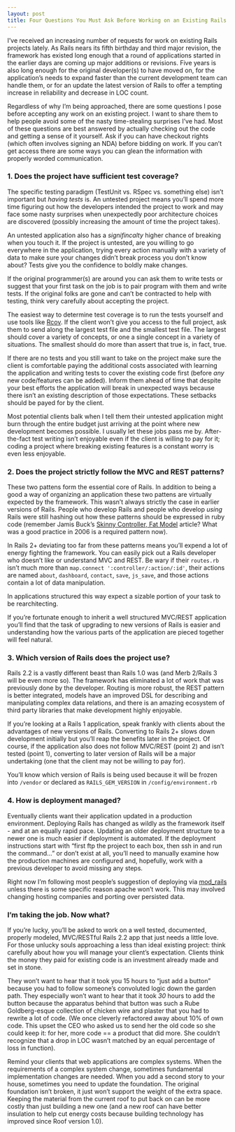 ```yaml
--- 
layout: post
title: Four Questions You Must Ask Before Working on an Existing Rails App
---
```

<p>I&#8217;ve received an increasing number of requests for work on existing Rails projects lately.  As Rails nears its fifth birthday and third major revision, the framework has existed long enough that a round of applications started in the earlier days are coming up major additions or revisions. Five years is also long enough for the original developer(s) to have moved on, for the  application&#8217;s needs to expand faster than the current development team can handle them, or for an update the latest version of Rails to offer a tempting increase in reliability and decrease in LOC count. </p>

<p>Regardless of why I&#8217;m being approached, there are some questions I pose before accepting any work on an existing project. I want to share them to help people avoid some of the nasty time-stealing surprises I&#8217;ve had. Most of these questions are best answered by actually checking out the code and getting a sense of it yourself. Ask if you can have checkout rights (which often involves signing an NDA) before bidding on work.  If you can&#8217;t get access there are some ways you can glean the information with properly worded communication.</p>

<h3>1. Does the project have sufficient test coverage?</h3>

<p>The specific testing paradigm (TestUnit vs. RSpec vs. something else) isn&#8217;t important but <em>having tests</em> is.  An untested project means you&#8217;ll spend more time figuring out how the developers intended the project to work and may face some nasty surprises when unexpectedly poor architecture choices are discovered (possibly increasing the amount of time the project takes).</p>

<p>An untested application also has a <em>signifincalty</em> higher chance of breaking when you touch it.  If the project is untested, are you willing to go everywhere in the application, trying every action manually with a variety of data to make sure your changes didn&#8217;t break process you don&#8217;t know about? Tests give you the confidence to boldly make changes. </p>

<p>If the original programmer(s) are around you can ask them to write tests or suggest that your first task on the job is to pair program with them and write tests.  If the original folks are gone and can&#8217;t be contracted to help with testing, think very carefully about accepting the project.</p>

<p>The easiest way to determine test coverage is to run the tests yourself and use tools like <a href="http://eigenclass.org/hiki.rb?rcov">Rcov</a>. If the client won&#8217;t give you access to the full project, ask them to send along the largest test file and the smallest test file.  The largest should cover a variety of concepts, or one a single concept in a variety of situations. The smallest should do more than assert that true is, in fact, true.</p>

<p>If there are no tests and you still want to take on the project make sure the client is comfortable paying the additional costs associated with learning the application and writing tests to cover the existing code first (before <em>any</em> new code/features can be added). Inform them ahead of time that despite your best efforts the application will break in unexpected ways because there isn&#8217;t an existing description of those expectations. These setbacks should be payed for by the client.</p>

<p>Most potential clients balk when I tell them their untested application might burn through the entire budget just arriving at the point where new development becomes possible. I usually let these jobs pass me by.  After-the-fact test writing isn&#8217;t enjoyable even if the client is willing to pay for it; coding a project where breaking existing features is a constant worry is even less enjoyable.</p>

<h3>2. Does the project strictly follow the MVC and REST patterns?</h3>

<p>These two pattens form the essential core of Rails.  In addition to being a good a way of organizing an application these two pattens are  virtually expected by the framework. This wasn&#8217;t always strictly the case in earlier versions of Rails. People who develop Rails and people who develop <em>using</em> Rails were still hashing out how these patterns should be expressed in ruby code (remember Jamis Buck&#8217;s <a href='http://weblog.jamisbuck.org/2006/10/18/skinny-controller-fat-model'>Skinny Controller, Fat Model</a> article? What was a good practice in 2006 is a required pattern now).</p>

<p>In Rails 2+ deviating too far from these patterns means you&#8217;ll expend a lot of energy fighting the framework.  You can easily pick out a Rails developer who doesn&#8217;t like or understand MVC and REST. Be wary if their <code>routes.rb</code> isn&#8217;t much more than <code>map.connect ':controller/:action/:id'</code>, their actions are named <code>about</code>, <code>dashboard</code>, <code>contact</code>, <code>save</code>, <code>js_save</code>, and those actions contain a lot of data manipulation. </p>

<p>In applications structured this way expect a sizable portion of your task to be rearchitecting. </p>

<p>If you&#8217;re fortunate enough to inherit a well structured MVC/REST application you&#8217;ll find that the task of upgrading to new versions of Rails is easier and understanding how the various parts of the application are pieced together will feel natural.</p>

<h3>3. Which version of Rails does the project use?</h3>

<p>Rails 2.2 is a vastly different beast than Rails 1.0 was (and Merb 2/Rails 3 will be even more so). The framework has eliminated a lot of work that was previously done by the developer. Routing is more robust, the REST pattern is better integrated, models have an improved DSL for describing and manipulating complex data relations, and there is an amazing ecosystem of third party libraries that make development highly enjoyable.</p>

<p>If you&#8217;re looking at a Rails 1 application, speak frankly with clients about the advantages of new versions of Rails.  Converting to Rails 2+ slows down development initially but you&#8217;ll reap the benefits later in the project. Of course, if the application also does not follow MVC/REST (point 2) and isn&#8217;t tested (point 1), converting to later version of Rails will be a major undertaking (one that the client may not be willing to pay for).</p>

<p>You&#8217;ll know which version of Rails is being used because it will be frozen into <code>/vendor</code> or declared as <code>RAILS_GEM_VERSION</code> in <code>/config/environment.rb</code></p>

<h3>4. How is deployment managed?</h3>

<p>Eventually clients want their application updated in a production environment.  Deploying Rails has changed as wildly as the framework itself - and at an equally rapid pace. Updating an older deployment structure to a newer one is much easier if deployment is automated.  If the deployment instructions start with &#8220;first ftp the project to each box, then ssh in and run the command&#8230;&#8221; or don&#8217;t exist at all, you&#8217;ll need to manually examine how the production machines are configured and, hopefully, work with a previous developer to avoid missing any steps.</p>

<p>Right now I&#8217;m following most people&#8217;s suggestion of deploying via <a href="http://www.modrails.com/">mod_rails</a> unless there is some specific reason apache won&#8217;t work.  This may involved changing hosting companies and porting over persisted data.</p>

<h3>I&#8217;m taking the job. Now what?</h3>

<p>If you&#8217;re lucky, you&#8217;ll be asked to work on a well tested, documented, properly modeled, MVC/RESTful Rails 2.2 app that just needs a little love.  For those unlucky souls approaching a less than ideal existing project: think carefully about how you will manage your client&#8217;s expectation.  Clients think the money they paid for existing code is an investment already made and set in stone.</p>

<p>They won&#8217;t want to hear that it took you 15 hours to &#8220;just add a button&#8221; because you had to follow someone&#8217;s convoluted logic down the garden path. They especially won&#8217;t want to hear that it took <em>30</em> hours to add the button because the apparatus behind that button was such a Rube Goldberg-esque collection of chicken wire and plaster that you had to rewrite a lot of code. (We once cleverly refactored away about 10% of own code. This upset the CEO who asked us to send her the old code so she could keep it: for her, more code == a product that did more.  She couldn&#8217;t recognize that a drop in LOC wasn&#8217;t matched by an equal percentage of loss in function). </p>

<p>Remind your clients that web applications are complex systems. When the requirements of a complex system change, sometimes fundamental implementation changes are needed. When you add a second story to your house, sometimes you need to update the foundation. The original foundation isn&#8217;t broken, it just won&#8217;t support the weight of the extra space.  Keeping the material from the current roof to put back on can be more costly than just building a new one (and a new roof can have better insulation to help cut energy costs because building technology has improved since Roof version 1.0).</p>
